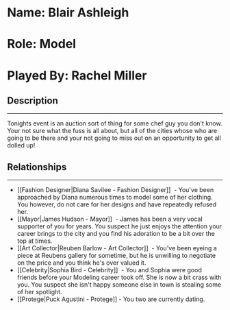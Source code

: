# Name: Blair Ashleigh
# Role: Model
# Played By: Rachel Miller

## Description
---
Tonights event is an auction sort of thing for some chef guy you don't know. Your not sure what the fuss is all about, but all of the cities whose who are going to be there and your not going to miss out on an opportunity to get all dolled up!

## Relationships
---
- [[Fashion Designer|Diana Savilee - Fashion Designer]]  - You've been approached by Diana numerous times to model some of her clothing. You however, do not care for her designs and have repeatedly refused her.
- [[Mayor|James Hudson - Mayor]]  - James has been a very vocal supporter of you for years. You suspect he just enjoys the attention your career brings to the city and you find his adoration to be a bit over the top at times. 
- [[Art Collector|Reuben Barlow - Art Collector]]  - You've been eyeing a piece at Reubens gallery for sometime, but he is unwilling to negotiate on the price and you think he's over valued it. 
- [[Celebrity|Sophia Bird - Celebrity]]  - You and Sophia were good friends before your Modeling career took off. She is now a bit crass with you. You suspect she isn't happy someone else in town is stealing some of her spotlight.
- [[Protege|Puck Agustini - Protege]] - You two are currently dating.